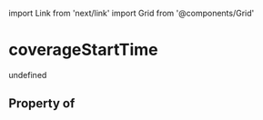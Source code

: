 import Link from 'next/link'
import Grid from '@components/Grid'

# coverageStartTime

undefined

## Property of



